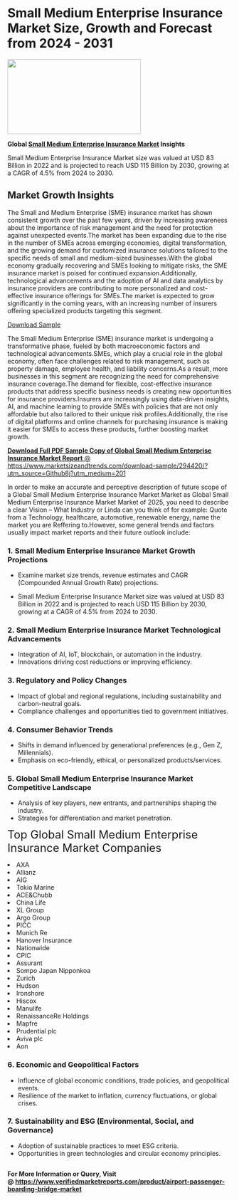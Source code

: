 <H1>Small Medium Enterprise Insurance Market Size, Growth and Forecast from 2024 - 2031</H1><img class="aligncenter size-medium wp-image-584254" src="https://thirdeyenews.in/wp-content/uploads/2024/09/Global-Market-Research-300x168.jpeg" alt="" width="300" height="168" /><p><strong>Global&nbsp;<a href="https://www.marketsizeandtrends.com/download-sample/294420/?utm_source=Github8j?utm_medium=201">Small Medium Enterprise Insurance Market</a> Insights</strong></p><p>Small Medium Enterprise Insurance Market size was valued at USD 83 Billion in 2022 and is projected to reach USD 115 Billion by 2030, growing at a CAGR of 4.5% from 2024 to 2030.</p><p><h2>Market Growth Insights</h2> <p>The Small and Medium Enterprise (SME) insurance market has shown consistent growth over the past few years, driven by increasing awareness about the importance of risk management and the need for protection against unexpected events.The market has been expanding due to the rise in the number of SMEs across emerging economies, digital transformation, and the growing demand for customized insurance solutions tailored to the specific needs of small and medium-sized businesses.With the global economy gradually recovering and SMEs looking to mitigate risks, the SME insurance market is poised for continued expansion.Additionally, technological advancements and the adoption of AI and data analytics by insurance providers are contributing to more personalized and cost-effective insurance offerings for SMEs.The market is expected to grow significantly in the coming years, with an increasing number of insurers offering specialized products targeting this segment.</p> <p><a href="#">Download Sample</a></p> <p>The Small Medium Enterprise (SME) insurance market is undergoing a transformative phase, fueled by both macroeconomic factors and technological advancements.SMEs, which play a crucial role in the global economy, often face challenges related to risk management, such as property damage, employee health, and liability concerns.As a result, more businesses in this segment are recognizing the need for comprehensive insurance coverage.The demand for flexible, cost-effective insurance products that address specific business needs is creating new opportunities for insurance providers.Insurers are increasingly using data-driven insights, AI, and machine learning to provide SMEs with policies that are not only affordable but also tailored to their unique risk profiles.Additionally, the rise of digital platforms and online channels for purchasing insurance is making it easier for SMEs to access these products, further boosting market growth.</p> <p><a href="#"></p><p><span class=""><strong>Download Full PDF Sample Copy of Global Small Medium Enterprise Insurance Market Report</strong> @ <a href="https://www.marketsizeandtrends.com/download-sample/294420/?utm_source=Github8j?utm_medium=201" target="_blank">https://www.marketsizeandtrends.com/download-sample/294420/?utm_source=Github8j?utm_medium=201</a></span></p><p>In order to make an accurate and perceptive description of future scope of a Global&nbsp;Small Medium Enterprise Insurance Market Market as Global&nbsp;Small Medium Enterprise Insurance Market Market of 2025, you need to describe a clear Vision &ndash; What Industry or Linda can you think of for example: Quote from a Technology, healthcare, automotive, renewable energy, name the market you are Reffering to.However, some general trends and factors usually impact market reports and their future outlook include:</p><h3>1.&nbsp;<strong>Small Medium Enterprise Insurance Market Growth Projections</strong></h3><ul><li>Examine market size trends, revenue estimates and CAGR (Compounded Annual Growth Rate) projections.</li><li><p>Small Medium Enterprise Insurance Market size was valued at USD 83 Billion in 2022 and is projected to reach USD 115 Billion by 2030, growing at a CAGR of 4.5% from 2024 to 2030.</p></li></ul><h3>2.&nbsp;<strong>Small Medium Enterprise Insurance Market Technological Advancements</strong></h3><ul><li>Integration of AI, IoT, blockchain, or automation in the industry.</li><li>Innovations driving cost reductions or improving efficiency.</li></ul><h3>3.&nbsp;<strong>Regulatory and Policy Changes</strong></h3><ul><li>Impact of global and regional regulations, including sustainability and carbon-neutral goals.</li><li>Compliance challenges and opportunities tied to government initiatives.</li></ul><h3>4.&nbsp;<strong>Consumer Behavior Trends</strong></h3><ul><li>Shifts in demand influenced by generational preferences (e.g., Gen Z, Millennials).</li><li>Emphasis on eco-friendly, ethical, or personalized products/services.</li></ul><h3>5.&nbsp;<strong>Global Small Medium Enterprise Insurance Market Competitive Landscape</strong></h3><ul><li>Analysis of key players, new entrants, and partnerships shaping the industry.</li><li>Strategies for differentiation and market penetration.</li></ul><p data-pm-slice="1 1 []"><span style="color: inherit; font-family: inherit; font-size: 25px;">Top Global Small Medium Enterprise Insurance Market Companies</span></p><div class="" data-test-id=""><p><li>AXA</li><li> Allianz</li><li> AIG</li><li> Tokio Marine</li><li> ACE&Chubb</li><li> China Life</li><li> XL Group</li><li> Argo Group</li><li> PICC</li><li> Munich Re</li><li> Hanover Insurance</li><li> Nationwide</li><li> CPIC</li><li> Assurant</li><li> Sompo Japan Nipponkoa</li><li> Zurich</li><li> Hudson</li><li> Ironshore</li><li> Hiscox</li><li> Manulife</li><li> RenaissanceRe Holdings</li><li> Mapfre</li><li> Prudential plc</li><li> Aviva plc</li><li> Aon</li></p></div><h3>6.&nbsp;<strong>Economic and Geopolitical Factors</strong></h3><ul><li>Influence of global economic conditions, trade policies, and geopolitical events.</li><li>Resilience of the market to inflation, currency fluctuations, or global crises.</li></ul><h3>7.&nbsp;<strong>Sustainability and ESG (Environmental, Social, and Governance)</strong></h3><ul><li>Adoption of sustainable practices to meet ESG criteria.</li><li>Opportunities in green technologies and circular economy principles.</li></ul><h2><strong style="font-size: 14px;">For More Information or Query, Visit @&nbsp;</strong><a style="background-color: #ffffff; font-size: 14px;" href="https://www.marketsizeandtrends.com/report/small-medium-enterprise-insurance-market/" target="_blank">https://www.verifiedmarketreports.com/product/airport-passenger-boarding-bridge-market</a></h2>
